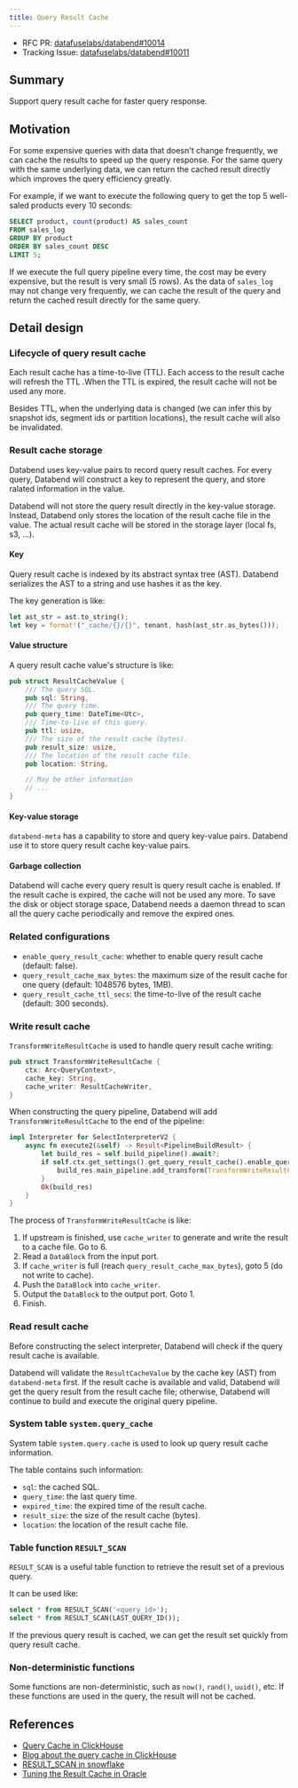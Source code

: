 ```yaml
---
title: Query Result Cache
---
```


- RFC PR: [datafuselabs/databend#10014](https://github.com/datafuselabs/databend/pull/10014)
- Tracking Issue: [datafuselabs/databend#10011](https://github.com/datafuselabs/databend/issues/10011)

## Summary

Support query result cache for faster query response.

## Motivation

For some expensive queries with data that doesn't change frequently, we can cache the results to speed up the query response. For the same query with the same underlying data, we can return the cached result directly which improves the query efficiency greatly.

For example, if we want to execute the following query to get the top 5 well-saled products every 10 seconds:

```sql
SELECT product, count(product) AS sales_count
FROM sales_log
GROUP BY product
ORDER BY sales_count DESC
LIMIT 5;
```

If we execute the full query pipeline every time, the cost may be every expensive, but the result is very small (5 rows). As the data of `sales_log` may not change very frequently, we can cache the result of the query and return the cached result directly for the same query.

## Detail design

### Lifecycle of query result cache

Each result cache has a time-to-live (TTL). Each access to the result cache will refresh the TTL .When the TTL is expired, the result cache will not be used any more.

Besides TTL, when the underlying data is changed (we can infer this by snapshot ids, segment ids or partition locations), the result cache will also be invalidated.

### Result cache storage

Databend uses key-value pairs to record query result caches. For every query, Databend will construct a key to represent the query, and store ralated information in the value.

Databend will not store the query result directly in the key-value storage. Instead, Databend only stores the location of the result cache file in the value. The actual result cache will be stored in the storage layer (local fs, s3, ...).

#### Key

Query result cache is indexed by its abstract syntax tree (AST). Databend serializes the AST to a string and use hashes it as the key.

The key generation is like:

```rust
let ast_str = ast.to_string();
let key = format!("_cache/{}/{}", tenant, hash(ast_str.as_bytes()));
```

#### Value structure

A query result cache value's structure is like:

```rust
pub struct ResultCacheValue {
    /// The query SQL.
    pub sql: String,
    /// The query time.
    pub query_time: DateTime<Utc>,
    /// Time-to-live of this query.
    pub ttl: usize,
    /// The size of the result cache (bytes).
    pub result_size: usize,
    /// The location of the result cache file.
    pub location: String,

    // May be other information
    // ...
}
```

#### Key-value storage

`databend-meta` has a capability to store and query key-value pairs. Databend use it to store query result cache key-value pairs.

#### Garbage collection

Databend will cache every query result is query result cache is enabled. If the result cache is expired, the cache will not be used any more. To save the disk or object storage space, Databend needs a daemon thread to scan all the query cache periodically and remove the expired ones.

### Related configurations

- `enable_query_result_cache`: whether to enable query result cache (default: false).
- `query_result_cache_max_bytes`: the maximum size of the result cache for one query (default: 1048576 bytes, 1MB).
- `query_result_cache_ttl_secs`: the time-to-live of the result cache (default: 300 seconds).

### Write result cache

`TransformWriteResultCache` is used to handle query result cache writing:

```rust
pub struct TransformWriteResultCache {
    ctx: Arc<QueryContext>,
    cache_key: String,
    cache_writer: ResultCacheWriter,
}
```

When constructing the query pipeline, Databend will add `TransformWriteResultCache` to the end of the pipeline:

```rust
impl Interpreter for SelectInterpreterV2 {
    async fn execute2(&self) -> Result<PipelineBuildResult> {
        let build_res = self.build_pipeline().await?;
        if self.ctx.get_settings().get_query_result_cache().enable_query_result_cache {
            build_res.main_pipeline.add_transform(TransformWriteResultCache::try_create)?;
        }
        Ok(build_res)
    }
}
```

The process of `TransformWriteResultCache` is like:

1. If upstream is finished, use `cache_writer` to generate  and write the result to a cache file. Go to 6.
2. Read a `DataBlock` from the input port.
3. If `cache_writer` is full (reach `query_result_cache_max_bytes`), goto 5 (do not write to cache).
4. Push the `DataBlock` into `cache_writer`.
5. Output the `DataBlock` to the output port. Goto 1.
6. Finish.

### Read result cache

Before constructing the select interpreter, Databend will check if the query result cache is available.

Databend will validate the `ResultCacheValue` by the cache key (AST) from `databend-meta` first. If the result cache is available and valid, Databend will get the query result from the result cache file; otherwise, Databend will continue to build and execute the original query pipeline.

### System table `system.query_cache`

System table `system.query.cache` is used to look up query result cache information.

The table contains such information:

- `sql`: the cached SQL.
- `query_time`: the last query time.
- `expired_time`: the expired time of the result cache.
- `result_size`: the size of the result cache (bytes).
- `location`: the location of the result cache file.

### Table function `RESULT_SCAN`

`RESULT_SCAN` is a useful table function to retrieve the result set of a previous query.

It can be used like:

```sql
select * from RESULT_SCAN('<query_id>');
select * from RESULT_SCAN(LAST_QUERY_ID());
```

If the previous query result is cached, we can get the result set quickly from query result cache.

### Non-deterministic functions

Some functions are non-deterministic, such as `now()`, `rand()`, `uuid()`, etc. If these functions are used in the query, the result will not be cached.

## References

- [Query Cache in ClickHouse](https://clickhouse.com/docs/en/operations/query-cache/)
- [Blog about the query cache in ClickHouse](https://clickhouse.com/blog/introduction-to-the-clickhouse-query-cache-and-design)
- [RESULT_SCAN in snowflake](https://docs.snowflake.com/en/sql-reference/functions/result_scan)
- [Tuning the Result Cache in Oracle](https://docs.oracle.com/en/database/oracle/oracle-database/19/tgdba/tuning-result-cache.html)